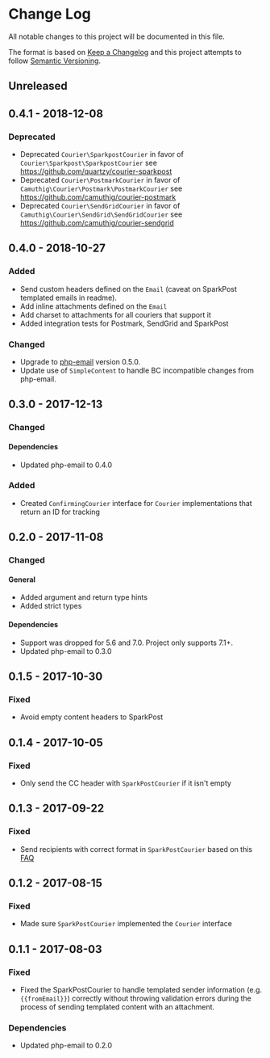 # Change Log

All notable changes to this project will be documented in this file.

The format is based on [Keep a Changelog](http://keepachangelog.com/en/1.0.0/)
and this project attempts to follow [Semantic Versioning](http://semver.org/spec/v2.0.0.html).

## Unreleased

## 0.4.1 - 2018-12-08

### Deprecated

* Deprecated `Courier\SparkpostCourier` in favor of `Courier\Sparkpost\SparkpostCourier` see https://github.com/quartzy/courier-sparkpost
* Deprecated `Courier\PostmarkCourier` in favor of `Camuthig\Courier\Postmark\PostmarkCourier` see https://github.com/camuthig/courier-postmark
* Deprecated `Courier\SendGridCourier` in favor of `Camuthig\Courier\SendGrid\SendGridCourier` see https://github.com/camuthig/courier-sendgrid

## 0.4.0 - 2018-10-27

### Added

* Send custom headers defined on the `Email` (caveat on SparkPost templated emails in readme).
* Add inline attachments defined on the `Email`
* Add charset to attachments for all couriers that support it
* Added integration tests for Postmark, SendGrid and SparkPost

### Changed

* Upgrade to [php-email](https://github.com/quartzy/php-email) version 0.5.0.
* Update use of `SimpleContent` to handle BC incompatible changes from php-email.

## 0.3.0 - 2017-12-13

### Changed

#### Dependencies

* Updated php-email to 0.4.0

### Added

* Created `ConfirmingCourier` interface for `Courier` implementations that return an ID for tracking

## 0.2.0 - 2017-11-08

### Changed

#### General

* Added argument and return type hints
* Added strict types

#### Dependencies

* Support was dropped for 5.6 and 7.0. Project only supports 7.1+.
* Updated php-email to 0.3.0

## 0.1.5 - 2017-10-30

### Fixed

* Avoid empty content headers to SparkPost

## 0.1.4 - 2017-10-05

### Fixed

* Only send the CC header with `SparkPostCourier` if it isn't empty

## 0.1.3 - 2017-09-22

### Fixed

* Send recipients with correct format in `SparkPostCourier` based on this [FAQ](https://www.sparkpost.com/docs/faq/cc-bcc-with-rest-api/)

## 0.1.2 - 2017-08-15

### Fixed

* Made sure `SparkPostCourier` implemented the `Courier` interface

## 0.1.1 - 2017-08-03

### Fixed

* Fixed the SparkPostCourier to handle templated sender information (e.g. `{{fromEmail}}`) correctly without throwing validation errors during the process of sending templated content with an attachment.

### Dependencies

* Updated php-email to 0.2.0
